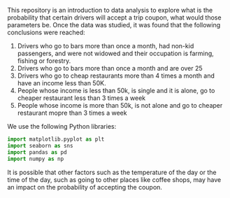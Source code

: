 This repository is an introduction to data analysis to explore what is the probability that certain drivers will accept a trip coupon, what would those parameters be.
Once the data was studied, it was found that the following conclusions were reached:


1. Drivers who go to bars more than once a month, had non-kid passengers, and were not widowed and their occupation is farming, fishing or forestry.
2. Drivers who go to bars more than once a month and are over 25
3. Drivers who go to cheap restaurants more than 4 times a month and have an income less than 50K.
4. People whose income is less than 50k, is single and it is alone, go to cheaper restaurant less than 3 times a week
5. People whose income is more than 50k, is not alone and go to cheaper restaurant mopre than 3 times a week

We use the following Python libraries:
```python
import matplotlib.pyplot as plt
import seaborn as sns
import pandas as pd
import numpy as np
```
It is possible that other factors such as the temperature of the day or the time of the day, such as going to other places like coffee shops, may have an impact on the probability of accepting the coupon.


